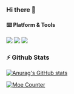 ### Hi there 👋

#### ⌨️ Platform & Tools

[![](https://img.shields.io/badge/Windows-10-2376bc?style=flat-square&logo=windows)](https://www.microsoft.com/windows/get-windows-10)
[![](https://img.shields.io/badge/Zorin%20OS-2376bc?style=flat-square&logo=zorin)](https://zorin.com/os/download/)
[![](https://img.shields.io/badge/IDE-Visual%20Studio%20Code-blue?style=flat-square&logo=visual-studio-code)](https://code.visualstudio.com/)

### :zap: Github Stats

[![Anurag's GitHub stats](https://github-readme-stats.vercel.app/api?username=heichaowo&show_icons=true)](https://github.com/anuraghazra/github-readme-stats)
<p>
  <a href="https://count.getloli.com/"><img src="https://count.getloli.com/get/@heichaowo?theme=rule34" alt="Moe Counter" title="萌萌计数器"></a>
</p>
